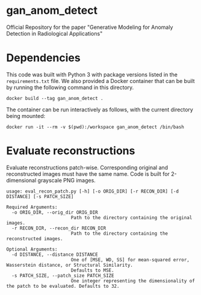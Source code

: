 # gan_anom_detect
Official Repository for the paper "Generative Modeling for Anomaly Detection in Radiological Applications"

# Dependencies

This code was built with Python 3 with package versions listed in the `requirements.txt` file. We also provided a Docker container that can be built by running the following command in this directory.
```
docker build --tag gan_anom_detect .
```
The container can be run interactively as follows, with the current directory being mounted:
```
docker run -it --rm -v $(pwd):/workspace gan_anom_detect /bin/bash
```

# Evaluate reconstructions

Evaluate reconstructions patch-wise. Corresponding original and reconstructed images must have the same name. Code is built for 2-dimensional grayscale PNG images.
```
usage: eval_recon_patch.py [-h] [-o ORIG_DIR] [-r RECON_DIR] [-d DISTANCE] [-s PATCH_SIZE]

Required Arguments:
  -o ORIG_DIR, --orig_dir ORIG_DIR
                        Path to the directory containing the original images.
  -r RECON_DIR, --recon_dir RECON_DIR
                        Path to the directory containing the reconstructed images.

Optional Arguments:
  -d DISTANCE, --distance DISTANCE
                        One of [MSE, WD, SS] for mean-squared error, Wasserstein distance, or Structural Similarity.
                        Defaults to MSE.
  -s PATCH_SIZE, --patch_size PATCH_SIZE
                        One integer representing the dimensionality of the patch to be evaluated. Defaults to 32.
```
